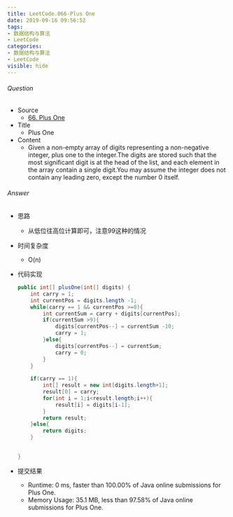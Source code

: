 ```yaml
---
title: LeetCode.066-Plus One
date: 2019-09-16 09:56:52
tags:
- 数据结构与算法
- LeetCode
categories:
- 数据结构与算法
- LeetCode
visible: hide
---
```

###### Question
- Source
	- [66. Plus One](https://leetcode.com/problems/plus-one/) 
- Title
	- Plus One 
- Content
	- Given a non-empty array of digits representing a non-negative integer, plus one to the integer.The digits are stored such that the most significant digit is at the head of the list, and each element in the array contain a single digit.You may assume the integer does not contain any leading zero, except the number 0 itself.
<!--more-->

###### Answer
- 思路
	- 从低位往高位计算即可，注意99这种的情况
- 时间复杂度
	- O(n) 	
- 代码实现

	```Java
	public int[] plusOne(int[] digits) {
        int carry = 1;
        int currentPos = digits.length -1;
        while(carry == 1 && currentPos >=0){
            int currentSum = carry + digits[currentPos];
            if(currentSum >9){
                digits[currentPos--] = currentSum -10;
                carry = 1;
            }else{
                digits[currentPos--] = currentSum;
                carry = 0;
            }
        }
        
        if(carry == 1){
            int[] result = new int[digits.length+1];
            result[0] = carry;
            for(int i = 1;i<result.length;i++){
                result[i] = digits[i-1];
            }
            return result;
        }else{
            return digits;    
        }
        

    }
	```
- 提交结果
	- Runtime: 0 ms, faster than 100.00% of Java online submissions for Plus One.
	- Memory Usage: 35.1 MB, less than 97.58% of Java online submissions for Plus One.
